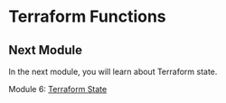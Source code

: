 # Terraform Functions

## Next Module

In the next module, you will learn about Terraform state.

Module 6: [Terraform State](../6-terraform-state)